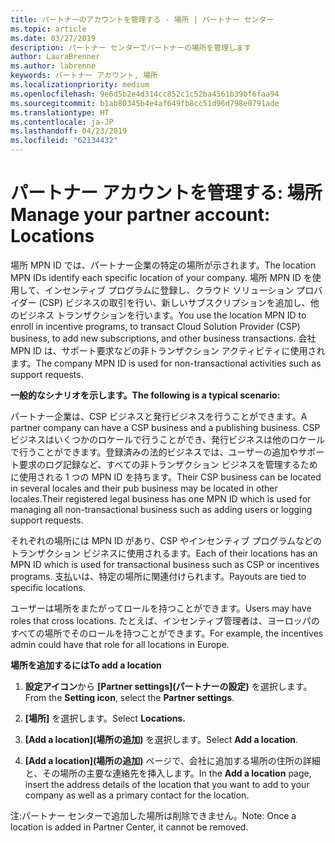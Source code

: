 ```yaml
---
title: パートナーのアカウントを管理する - 場所 | パートナー センター
ms.topic: article
ms.date: 03/27/2019
description: パートナー センターでパートナーの場所を管理します
author: LauraBrenner
ms.author: labrenne
keywords: パートナー アカウント, 場所
ms.localizationpriority: medium
ms.openlocfilehash: 9e6d5b2e4d314cc852c1c52ba4561b39bf6faa94
ms.sourcegitcommit: b1ab80345b4e4af649fb8cc51d96d798e0791ade
ms.translationtype: HT
ms.contentlocale: ja-JP
ms.lasthandoff: 04/23/2019
ms.locfileid: "62134432"
---
```

# <a name="manage-your-partner-account-locations"></a><span data-ttu-id="08d99-104">パートナー アカウントを管理する: 場所</span><span class="sxs-lookup"><span data-stu-id="08d99-104">Manage your partner account: Locations</span></span>

<span data-ttu-id="08d99-105">場所 MPN ID では、パートナー企業の特定の場所が示されます。</span><span class="sxs-lookup"><span data-stu-id="08d99-105">The location MPN IDs identify each specific location of your company.</span></span> <span data-ttu-id="08d99-106">場所 MPN ID を使用して、インセンティブ プログラムに登録し、クラウド ソリューション プロバイダー (CSP) ビジネスの取引を行い、新しいサブスクリプションを追加し、他のビジネス トランザクションを行います。</span><span class="sxs-lookup"><span data-stu-id="08d99-106">You use the location MPN ID to enroll in incentive programs, to transact Cloud Solution Provider (CSP) business, to add new subscriptions, and other business transactions.</span></span> <span data-ttu-id="08d99-107">会社 MPN ID は、サポート要求などの非トランザクション アクティビティに使用されます。</span><span class="sxs-lookup"><span data-stu-id="08d99-107">The company MPN ID is used for non-transactional activities such as support requests.</span></span>

<span data-ttu-id="08d99-108">**一般的なシナリオを示します。**</span><span class="sxs-lookup"><span data-stu-id="08d99-108">**The following is a typical scenario:**</span></span> 

<span data-ttu-id="08d99-109">パートナー企業は、CSP ビジネスと発行ビジネスを行うことができます。</span><span class="sxs-lookup"><span data-stu-id="08d99-109">A partner company can have a CSP business and a publishing business.</span></span> <span data-ttu-id="08d99-110">CSP ビジネスはいくつかのロケールで行うことができ、発行ビジネスは他のロケールで行うことができます。登録済みの法的ビジネスでは、ユーザーの追加やサポート要求のログ記録など、すべての非トランザクション ビジネスを管理するために使用される 1 つの MPN ID を持ちます。</span><span class="sxs-lookup"><span data-stu-id="08d99-110">Their CSP business can be located in several locales and their pub business may be located in other locales.Their registered legal business has one MPN ID which is used for managing all non-transactional business such as adding users or logging support requests.</span></span> 

<span data-ttu-id="08d99-111">それぞれの場所には MPN ID があり、CSP やインセンティブ プログラムなどのトランザクション ビジネスに使用されるます。</span><span class="sxs-lookup"><span data-stu-id="08d99-111">Each of their locations has an MPN ID which is used for transactional business such as CSP or incentives programs.</span></span> <span data-ttu-id="08d99-112">支払いは、特定の場所に関連付けられます。</span><span class="sxs-lookup"><span data-stu-id="08d99-112">Payouts are tied to specific locations.</span></span>

<span data-ttu-id="08d99-113">ユーザーは場所をまたがってロールを持つことができます。</span><span class="sxs-lookup"><span data-stu-id="08d99-113">Users may have roles that cross locations.</span></span> <span data-ttu-id="08d99-114">たとえば、インセンティブ管理者は、ヨーロッパのすべての場所でそのロールを持つことができます。</span><span class="sxs-lookup"><span data-stu-id="08d99-114">For example, the incentives admin could have that role for all locations in Europe.</span></span>

<span data-ttu-id="08d99-115">**場所を追加するには**</span><span class="sxs-lookup"><span data-stu-id="08d99-115">**To add a location**</span></span>

1. <span data-ttu-id="08d99-116">**設定アイコン**から **[Partner settings]\(パートナーの設定\)** を選択します。</span><span class="sxs-lookup"><span data-stu-id="08d99-116">From the **Setting icon**, select the **Partner settings**.</span></span> 

2. <span data-ttu-id="08d99-117">**[場所]** を選択します。</span><span class="sxs-lookup"><span data-stu-id="08d99-117">Select **Locations.**</span></span>

3. <span data-ttu-id="08d99-118">**[Add a location]\(場所の追加\)** を選択します。</span><span class="sxs-lookup"><span data-stu-id="08d99-118">Select **Add a location**.</span></span>  

4. <span data-ttu-id="08d99-119">**[Add a location]\(場所の追加\)** ページで、会社に追加する場所の住所の詳細と、その場所の主要な連絡先を挿入します。</span><span class="sxs-lookup"><span data-stu-id="08d99-119">In the **Add a location** page, insert the address details of the location that you want to add to your company as well as a primary contact for the location.</span></span>

<span data-ttu-id="08d99-120">注:パートナー センターで追加した場所は削除できません。</span><span class="sxs-lookup"><span data-stu-id="08d99-120">Note: Once a location is added in Partner Center, it cannot be removed.</span></span>

